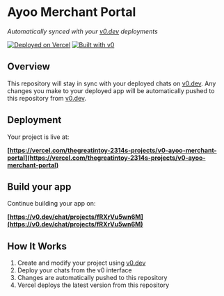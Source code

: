 # Ayoo Merchant Portal

*Automatically synced with your [v0.dev](https://v0.dev) deployments*

[![Deployed on Vercel](https://img.shields.io/badge/Deployed%20on-Vercel-black?style=for-the-badge&logo=vercel)](https://vercel.com/thegreatintoy-2314s-projects/v0-ayoo-merchant-portal)
[![Built with v0](https://img.shields.io/badge/Built%20with-v0.dev-black?style=for-the-badge)](https://v0.dev/chat/projects/fRXrVu5wn6M)

## Overview

This repository will stay in sync with your deployed chats on [v0.dev](https://v0.dev).
Any changes you make to your deployed app will be automatically pushed to this repository from [v0.dev](https://v0.dev).

## Deployment

Your project is live at:

**[https://vercel.com/thegreatintoy-2314s-projects/v0-ayoo-merchant-portal](https://vercel.com/thegreatintoy-2314s-projects/v0-ayoo-merchant-portal)**

## Build your app

Continue building your app on:

**[https://v0.dev/chat/projects/fRXrVu5wn6M](https://v0.dev/chat/projects/fRXrVu5wn6M)**

## How It Works

1. Create and modify your project using [v0.dev](https://v0.dev)
2. Deploy your chats from the v0 interface
3. Changes are automatically pushed to this repository
4. Vercel deploys the latest version from this repository